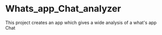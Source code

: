 # Whats_app_Chat_analyzer
This project creates an app which gives a wide analysis of a what's app Chat
